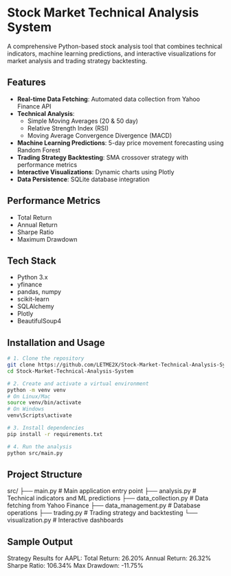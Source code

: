 # Stock Market Technical Analysis System

A comprehensive Python-based stock analysis tool that combines technical indicators, machine learning predictions, and interactive visualizations for market analysis and trading strategy backtesting.

## Features

- **Real-time Data Fetching**: Automated data collection from Yahoo Finance API
- **Technical Analysis**: 
  - Simple Moving Averages (20 & 50 day)
  - Relative Strength Index (RSI)
  - Moving Average Convergence Divergence (MACD)
- **Machine Learning Predictions**: 5-day price movement forecasting using Random Forest
- **Trading Strategy Backtesting**: SMA crossover strategy with performance metrics
- **Interactive Visualizations**: Dynamic charts using Plotly
- **Data Persistence**: SQLite database integration

## Performance Metrics
- Total Return
- Annual Return
- Sharpe Ratio
- Maximum Drawdown

## Tech Stack
- Python 3.x
- yfinance
- pandas, numpy
- scikit-learn
- SQLAlchemy
- Plotly
- BeautifulSoup4


## Installation and Usage

```bash
# 1. Clone the repository
git clone https://github.com/LETME2X/Stock-Market-Technical-Analysis-System.git
cd Stock-Market-Technical-Analysis-System

# 2. Create and activate a virtual environment
python -m venv venv
# On Linux/Mac
source venv/bin/activate
# On Windows
venv\Scripts\activate

# 3. Install dependencies
pip install -r requirements.txt

# 4. Run the analysis
python src/main.py
```
## Project Structure
src/
├── main.py              # Main application entry point
├── analysis.py          # Technical indicators and ML predictions
├── data_collection.py   # Data fetching from Yahoo Finance
├── data_management.py   # Database operations
├── trading.py           # Trading strategy and backtesting
└── visualization.py     # Interactive dashboards

## Sample Output
Strategy Results for AAPL:
Total Return: 26.20%
Annual Return: 26.32%
Sharpe Ratio: 106.34%
Max Drawdown: -11.75%

